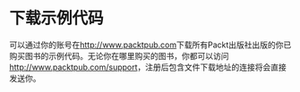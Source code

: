 # 下载示例代码

可以通过你的账号在<http://www.packtpub.com>下载所有Packt出版社出版的你已购买图书的示例代码。无论你在哪里购买的图书，你都可以访问<http://www.packtpub.com/support>，注册后包含文件下载地址的连接将会直接发送你。